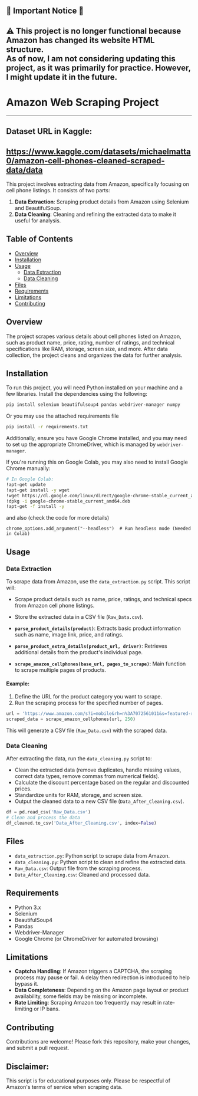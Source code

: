 ## 🚨 Important Notice 🚨

⚠️ **This project is no longer functional** because Amazon has changed its website HTML structure.  
As of now, I am **not considering updating this project**, as it was primarily for practice. However, I might update it in the future.
---

# Amazon Web Scraping Project
---
## Dataset URL in Kaggle:
https://www.kaggle.com/datasets/michaelmatta0/amazon-cell-phones-cleaned-scraped-data/data
---
This project involves extracting data from Amazon, specifically focusing on cell phone listings. It consists of two parts: 
1. **Data Extraction**: Scraping product details from Amazon using Selenium and BeautifulSoup.
2. **Data Cleaning**: Cleaning and refining the extracted data to make it useful for analysis.

## Table of Contents
- [Overview](#overview)
- [Installation](#installation)
- [Usage](#usage)
  - [Data Extraction](#data-extraction)
  - [Data Cleaning](#data-cleaning)
- [Files](#files)
- [Requirements](#requirements)
- [Limitations](#limitations)
- [Contributing](#contributing)

## Overview

The project scrapes various details about cell phones listed on Amazon, such as product name, price, rating, number of ratings, and technical specifications like RAM, storage, screen size, and more. After data collection, the project cleans and organizes the data for further analysis.

## Installation

To run this project, you will need Python installed on your machine and a few libraries. Install the dependencies using the following:

```bash
pip install selenium beautifulsoup4 pandas webdriver-manager numpy
```

Or you may use the attached requirements file 
   ```bash
   pip install -r requirements.txt
   ```

Additionally, ensure you have Google Chrome installed, and you may need to set up the appropriate ChromeDriver, which is managed by `webdriver-manager`.


If you're running this on Google Colab, you may also need to install Google Chrome manually:

```bash
# In Google Colab:
!apt-get update
!apt-get install -y wget
!wget https://dl.google.com/linux/direct/google-chrome-stable_current_amd64.deb
!dpkg -i google-chrome-stable_current_amd64.deb
!apt-get -f install -y
```
and also (check the code for more details)
```
chrome_options.add_argument("--headless")  # Run headless mode (Needed in Colab)
```


## Usage

### Data Extraction

To scrape data from Amazon, use the `data_extraction.py` script. This script will:
- Scrape product details such as name, price, ratings, and technical specs from Amazon cell phone listings.
- Store the extracted data in a CSV file (`Raw_Data.csv`).

- **`parse_product_details(product)`**: Extracts basic product information such as name, image link, price, and ratings.
- **`parse_product_extra_details(product_url, driver)`**: Retrieves additional details from the product's individual page.
- **`scrape_amazon_cellphones(base_url, pages_to_scrape)`**: Main function to scrape multiple pages of products.

#### Example:

1. Define the URL for the product category you want to scrape.
2. Run the scraping process for the specified number of pages.

```python
url = 'https://www.amazon.com/s?i=mobile&rh=n%3A7072561011&s=featured-rank&fs=true&ref=lp_7072561011_sar'
scraped_data = scrape_amazon_cellphones(url, 250)
```

This will generate a CSV file (`Raw_Data.csv`) with the scraped data.

### Data Cleaning

After extracting the data, run the `data_cleaning.py` script to:
- Clean the extracted data (remove duplicates, handle missing values, correct data types, remove commas from numerical fields).
- Calculate the discount percentage based on the regular and discounted prices.
- Standardize units for RAM, storage, and screen size.
- Output the cleaned data to a new CSV file (`Data_After_Cleaning.csv`).

```python
df = pd.read_csv('Raw_Data.csv')
# Clean and process the data
df_cleaned.to_csv('Data_After_Cleaning.csv', index=False)
```

## Files

- `data_extraction.py`: Python script to scrape data from Amazon.
- `data_cleaning.py`: Python script to clean and refine the extracted data.
- `Raw_Data.csv`: Output file from the scraping process.
- `Data_After_Cleaning.csv`: Cleaned and processed data.

## Requirements

- Python 3.x
- Selenium
- BeautifulSoup4
- Pandas
- Webdriver-Manager
- Google Chrome (or ChromeDriver for automated browsing)

## Limitations

- **Captcha Handling**: If Amazon triggers a CAPTCHA, the scraping process may pause or fail. A delay then redirection is introduced to help bypass it.
- **Data Completeness**: Depending on the Amazon page layout or product availability, some fields may be missing or incomplete.
- **Rate Limiting**: Scraping Amazon too frequently may result in rate-limiting or IP bans.

## Contributing

Contributions are welcome! Please fork this repository, make your changes, and submit a pull request.

## **Disclaimer:**

This script is for educational purposes only. Please be respectful of Amazon's terms of service when scraping data. 

